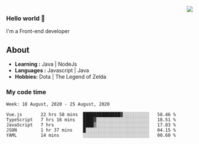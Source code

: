 <img align='right' src="https://github-readme-stats.vercel.app/api?username=jumodada&show_icons=true&theme=vue">

### Hello world 👋

I'm a Front-end developer 
    
## About
-  **Learning :** Java | NodeJs
-  **Languages :** Javascript | Java
-  **Hobbies:** Dota | The Legend of Zelda

### My code time

<!--START_SECTION:waka-->
```text
Week: 18 August, 2020 - 25 August, 2020

Vue.js       22 hrs 58 mins  ██████████████▓░░░░░░░░░░   58.46 % 
TypeScript   7 hrs 16 mins   ████▓░░░░░░░░░░░░░░░░░░░░   18.51 % 
JavaScript   7 hrs           ████▒░░░░░░░░░░░░░░░░░░░░   17.83 % 
JSON         1 hr 37 mins    █░░░░░░░░░░░░░░░░░░░░░░░░   04.15 % 
YAML         14 mins         ░░░░░░░░░░░░░░░░░░░░░░░░░   00.60 % 
```
<!--END_SECTION:waka-->
